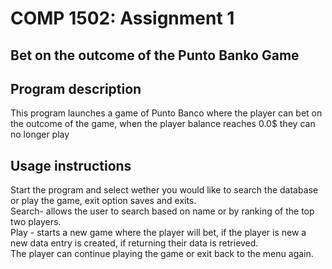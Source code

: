 # COMP 1502: Assignment 1
## Bet on the outcome of the Punto Banko Game

## Program description
This program launches a game of Punto Banco where the player can bet on the outcome of the game, when the player balance reaches 0.0$ they can no longer play
## Usage instructions
Start the program and select wether you would like to search the database or play the game, exit option saves and exits.  
Search- allows the user to search based on name or by ranking of the top two players.  
Play - starts a new game where the player will bet, if the player is new a new data entry is created, if returning their data is retrieved.  
The player can continue playing the game or exit back to the menu again.  
